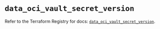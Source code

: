 # `data_oci_vault_secret_version`

Refer to the Terraform Registry for docs: [`data_oci_vault_secret_version`](https://registry.terraform.io/providers/hashicorp/oci/7.19.0/docs/data-sources/vault_secret_version).

